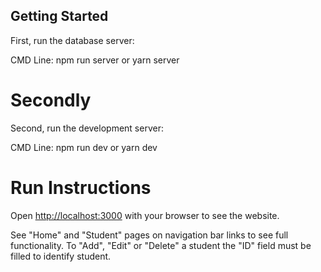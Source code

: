 ## Getting Started

First, run the database server:

CMD Line:
npm run server
or
yarn server

# Secondly

Second, run the development server:

CMD Line:
npm run dev
or
yarn dev

# Run Instructions
Open [http://localhost:3000](http://localhost:3000) with your browser to see the website.

See "Home" and "Student" pages on navigation bar links to see full functionality.
To "Add", "Edit" or "Delete" a student the "ID" field must be filled to identify student.
